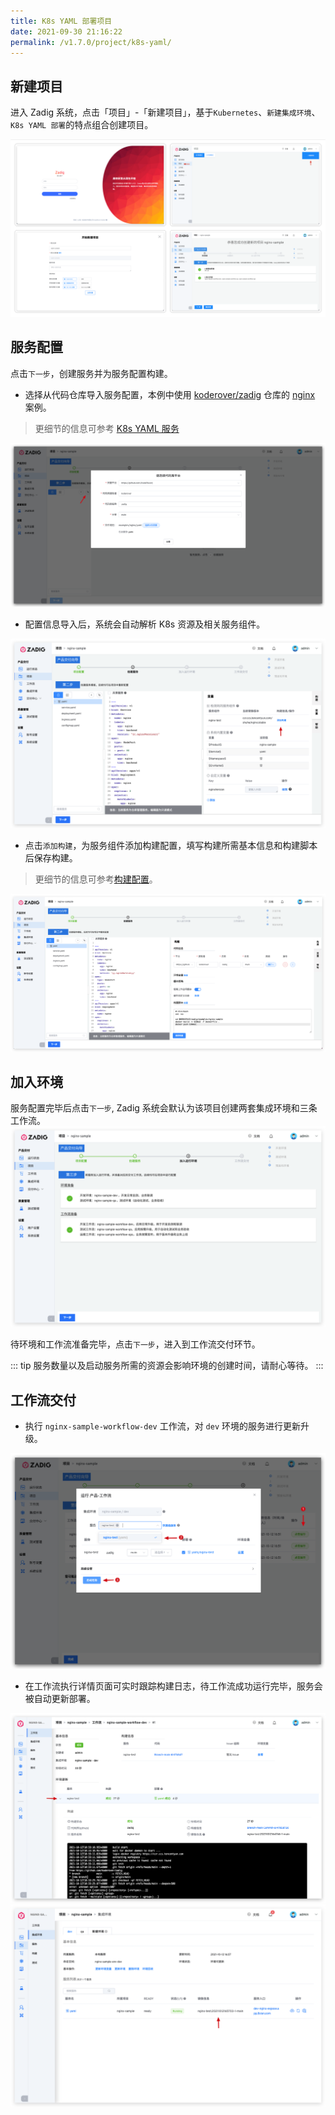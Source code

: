 ```yaml
---
title: K8s YAML 部署项目
date: 2021-09-30 21:16:22
permalink: /v1.7.0/project/k8s-yaml/
---
```


## 新建项目

进入 Zadig 系统，点击「项目」-「新建项目」，基于`Kubernetes`、`新建集成环境`、`K8s YAML 部署`的特点组合创建项目。

![创建项目](../_images/k8s_nginx_sample_onboarding_1.png)

## 服务配置
点击`下一步`，创建服务并为服务配置构建。
- 选择从代码仓库导入服务配置，本例中使用 [koderover/zadig](https://github.com/koderover/zadig) 仓库的 [nginx](https://github.com/koderover/zadig/tree/main/examples/nginx) 案例。
> 更细节的信息可参考 [K8s YAML 服务](/project/service/#k8s-yaml-服务)

![服务配置](../_images/k8s_nginx_sample_onboarding_2.png)

- 配置信息导入后，系统会自动解析 K8s 资源及相关服务组件。

![服务配置](../_images/k8s_nginx_sample_onboarding_2_1.png)

- 点击`添加构建`，为服务组件添加构建配置，填写构建所需基本信息和构建脚本后保存构建。
> 更细节的信息可参考[构建配置](/project/build/)。

![服务构建配置](../_images/k8s_nginx_sample_onboarding_build_config.png)

## 加入环境

服务配置完毕后点击`下一步`, Zadig 系统会默认为该项目创建两套集成环境和三条工作流。
![加入环境](../_images/k8s_nginx_sample_onboarding_3.png)

待环境和工作流准备完毕，点击`下一步`，进入到工作流交付环节。

::: tip
服务数量以及启动服务所需的资源会影响环境的创建时间，请耐心等待。
:::

## 工作流交付

- 执行 `nginx-sample-workflow-dev` 工作流，对 `dev` 环境的服务进行更新升级。

![工作流交付](../_images/k8s_nginx_sample_onboarding_4.png)

- 在工作流执行详情页面可实时跟踪构建日志，待工作流成功运行完毕，服务会被自动更新部署。

![工作流交付](../_images/k8s_nginx_sample_run_pipeline.png)
![工作流交付](../_images/k8s_nginx_sample_show_updated_env.png)
